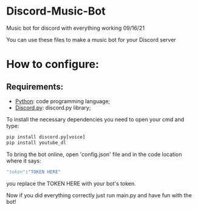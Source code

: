 # Discord-Music-Bot
Music bot for discord with everything working 09/16/21

You can use these files to make a music bot for your Discord server

# How to configure:

## Requirements:
* [Python](https://www.python.org/): code programming language;
* [Discord.py](https://discordpy.readthedocs.io/en/latest/): discord.py library;

To install the necessary dependencies you need to open your cmd and type:
```py
pip install discord.py[voice]
pip install youtube_dl
```

To bring the bot online, open 'config.json' file and in the code location where it says:
```py
"token":"TOKEN HERE"
```
you replace the TOKEN HERE with your bot's token.

Now if you did everything correctly just run main.py and have fun with the bot!
